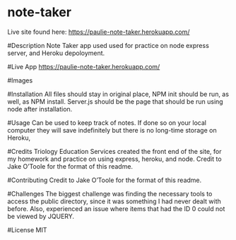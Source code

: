 # note-taker

Live site found here: https://paulie-note-taker.herokuapp.com/

#Description
Note Taker app used used for practice on node express server, and Heroku depoloyment.


#Live App
https://paulie-note-taker.herokuapp.com/

#Images


#Installation
All files should stay in original place, NPM init should be run, as well, as NPM install. Server.js should be the page that should be run using node after installation. 

#Usage
Can be used to keep track of notes. If done so on your local computer they will save indefinitely but there is no long-time storage on Heroku,

#Credits
Triology Education Services created the front end of the site, for my homework and practice on using express, heroku, and node. Credit to Jake O’Toole for the format of this readme.

#Contributing
 Credit to Jake O’Toole for the format of this readme.


#Challenges
The biggest challenge was finding the necessary tools to access the public directory, since it was something I had never dealt with before. Also, experienced an issue where items that had the ID 0 could not be viewed by JQUERY.

#License
MIT